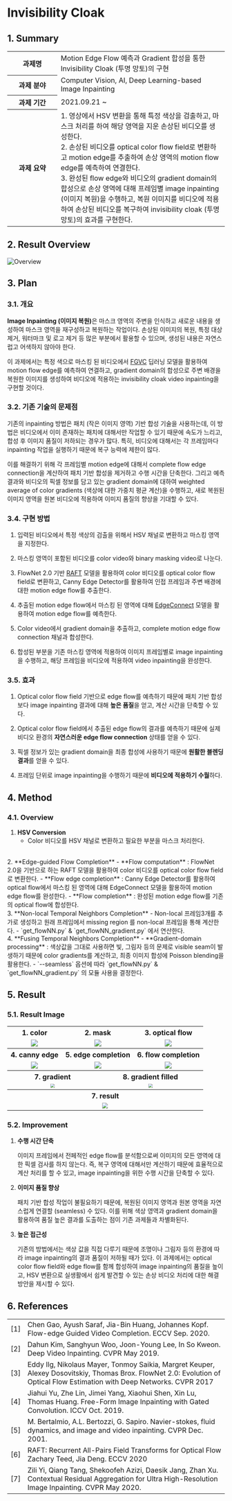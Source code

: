 # Invisibility Cloak



## 1. Summary



<table>
    <tr>
        <th align="center" width="100px">과제명</th>
        <td>Motion Edge Flow 예측과 Gradient 합성을 통한 Invisibility Cloak (투명 망토)의 구현</td>
    </tr>
    <tr>
    	<th align="center">과제 분야</th>
        <td>Computer Vision, AI, Deep Learning-based Image Inpainting</td>
    </tr>
    <tr>
        <th align="center">과제 기간</th>
        <td>2021.09.21 ~ </td>
    </tr>
    <tr>
    	<th align="center">과제 요약</th>
        <td>1. 영상에서 HSV 변환을 통해 특정 색상을 검출하고, 마스크 처리를 하여 해당 영역을 지운 손상된 비디오를 생성한다.<br>2. 손상된 비디오를 optical color flow field로 변환하고 motion edge를 추출하여 손상 영역의 motion flow edge를 예측하여 연결한다.<br>3. 완성된 flow edge와 비디오의 gradient domain의 합성으로 손상 영역에 대해 프레임별 image inpainting (이미지 복원)을 수행하고, 복원 이미지를 비디오에 적용하여 손상된 비디오를 복구하여 invisibility cloak (투명 망토)의 효과를 구현한다.</td>
    </tr>
</table>




## 2. Result Overview



![Overview](./f250_compare-min.gif)





## 3. Plan



### 3.1. 개요

<b>Image Inpainting (이미지 복원)</b>은 마스크 영역의 주변을 인식하고 새로운 내용을 생성하여 마스크 영역을 재구성하고 복원하는 작업이다. 손상된 이미지의 복원, 특정 대상 제거, 워터마크 및 로고 제거 등 많은 부분에서 활용할 수 있으며, 생성된 내용은 자연스럽고 어색하지 않아야 한다.

이 과제에서는 특정 색으로 마스킹 된 비디오에서 [FGVC](https://github.com/vt-vl-lab/FGVC) 딥러닝 모델을 활용하여 motion flow edge를 예측하여 연결하고, gradient domain의 합성으로 주변 배경을 복원한 이미지를 생성하여 비디오에 적용하는 invisibility cloak video inpainting을 구현할 것이다.



### 3.2. 기존 기술의 문제점

기존의 inpainting 방법은 패치 (작은 이미지 영역) 기반 합성 기술을 사용하는데, 이 방법은 비디오에서 이미 존재하는 패치에 대해서만 작업할 수 있기 때문에 속도가 느리고, 합성 후 이미지 품질이 저하되는 경우가 많다. 특히, 비디오에 대해서는 각 프레임마다 inpainting 작업을 실행하기 때문에 복구 능력에 제한이 많다.

이를 해결하기 위해 각 프레임별 motion edge에 대해서 complete flow edge connection을 계산하여 패치 기반 합성을 제거하고 수행 시간을 단축한다. 그리고 예측 결과와 비디오의 픽셀 정보를 담고 있는 gradient domain에 대하여 weighted average of color gradients (색상에 대한 가중치 평균 계산)을 수행하고, 새로 복원된 이미지 영역을 원본 비디오에 적용하여 이미지 품질의 향상을 기대할 수 있다.



### 3.4. 구현 방법

1. 입력된 비디오에서 특정 색상의 검출을 위해서 HSV 채널로 변환하고 마스킹 영역을 지정한다.
2. 마스킹 영역이 포함된 비디오를 color video와 binary masking video로 나눈다.
3. FlowNet 2.0 기반 [RAFT](https://github.com/princeton-vl/RAFT) 모델을 활용하여 color 비디오를 optical color flow field로 변환하고, Canny Edge Detector를 활용하여 인접 프레임과 주변 배경에 대한 motion edge flow를 추출한다.
4. 추출된 motion edge flow에서 마스킹 된 영역에 대해 [EdgeConnect](https://github.com/knazeri/edge-connect) 모델을 활용하여 motion edge flow를 예측한다.

5. Color video에서 gradient domain을 추출하고, complete motion edge flow connection 채널과 합성한다.
6. 합성된 부분을 기존 마스킹 영역에 적용하여 이미지 프레임별로 image inpainting을 수행하고, 해당 프레임을 비디오에 적용하여 video inpainting을 완성한다.



### 3.5. 효과

1. Optical color flow field 기반으로 edge flow를 예측하기 때문에 패치 기반 합성보다 image inpainting 결과에 대해 **높은 품질**을 얻고, 계산 시간을 단축할 수 있다.

2. Optical color flow field에서 추출된 edge flow의 결과를 예측하기 때문에 실제 비디오 환경의 **자연스러운 edge flow connection** 상태를 얻을 수 있다.

3. 픽셀 정보가 있는 gradient domain을 최종 합성에 사용하기 때문에 **원활한 블렌딩 결과**를 얻을 수 있다.

4. 프레임 단위로 image inpainting을 수행하기 때문에 **비디오에 적용하기 수월**하다.





## 4. Method



### 4.1. Overview

1. **HSV Conversion**
   - Color 비디오를 HSV 채널로 변환하고 필요한 부분을 마스크 처리한다.
<br>
2. **Edge-guided Flow Completion**
   - **Flow computation** : FlowNet 2.0을 기반으로 하는 RAFT 모델을 활용하여 color 비디오를 optical color flow field로 변환한다.
   - **Flow edge completion** : Canny Edge Detector를 활용하여 optical flow에서 마스킹 된 영역에 대해 EdgeConnect 모델을 활용하여 motion edge flow를 완성한다.
   - **Flow completion** : 완성된 motion edge flow를 기존의 optical flow에 합성한다.
<br>
3. **Non-local Temporal Neighbors Completion**
   - Non-local 프레임3개를 추가로 생성하고 원래 프레임에서 missing region 를 non-local 프레임을 통해 계산한다.
   - `get_flowNN.py` & `get_flowNN_gradient.py` 에서 연산한다.
<br>
4. **Fusing Temporal Neighbors Completion**
   - **Gradient-domain processing** : 색상값을 그대로 사용하면 빛, 그림자 등의 문제로 visible seam이 발생하기 때문에 color gradients를 계산하고, 최종 이미지 합성에 Poisson blending을 활용한다.
   - `--seamless` 옵션에 따라 `get_flowNN.py` & `get_flowNN_gradient.py` 의 모듈 사용을 결정한다.





## 5. Result



### 5.1. Result Image

<table>
    <tr colspane="6" align="center">
    	<th colspan="2">1. color</th>
        <th colspan="2">2. mask</th>
        <th colspan="2">3. optical flow</th>
    </tr>
    <tr align="center">
        <td colspan="2"><img src="/img/1_color.png" /></td>
        <td colspan="2"><img src="/img/2_mask.png" /></td>
        <td colspan="2"><img src="/img/3_optical_flow.png" /></td>
    </tr>
    <tr align="center">
    	<th colspan="2">4. canny edge</th>
        <th colspan="2">5. edge completion</th>
        <th colspan="2">6. flow completion</th>
    </tr>
    <tr align="center">
        <td colspan="2"><img src="/img/4_canny_edge.png" /></td>
        <td colspan="2"><img src="/img/5_edge_completion.png" /></td>
        <td colspan="2"><img src="/img/6_flow_completion.png" /></td>
    </tr>
    <tr align="center">
    	<th colspan="3">7. gradient</th>
        <th colspan="3">8. gradient filled</th>
    </tr>
    <tr align="center">
        <td colspan="3"><img src="/img/7_gradient.png" style="zoom: 60%" /></td>
        <td colspan="3"><img src="/img/8_gradient_filled.png" style="zoom: 60%" /></td>
    </tr>
    <tr align="center">
    	<th colspan="6">7. result</th>
    </tr>
    <tr align="center">
    	<td colspan="6"><img src="/img/9_result.png" style="zoom: 80%;" /></td>
    </tr>
</table>



### 5.2. Improvement

1. **수행 시간 단축**

   이미지 프레임에서 전페적인 edge flow를 분석함으로써 이미지의 모든 영역에 대한 픽셀 검사를 하지 않는다. 즉, 복구 영역에 대해서만 계산하기 때문에 효율적으로 계산 처리를 할 수 있고, image inpainting을 위한 수행 시간을 단축할 수 있다.

2. **이미지 품질 향상**

   패치 기반 합성 작업이 불필요하기 때문에, 복원된 이미지 영역과 원본 영역을 자연스럽게 연결할 (seamless) 수 있다. 이를 위해 색상 영역과 gradient domain을 활용하여 품질 높은 결과를 도출하는 점이 기존 과제들과 차별화된다.

3. **높은 접근성**

   기존의 방법에서는 색상 값을 직접 다루기 때문에 조명이나 그림자 등의 환경에 따라 image inpainting의 결과 품질이 저하될 때가 있다. 이 과제에서는 optical color flow field와 edge flow를 함께 합성하여 image inpainting의 품질을 높이고, HSV 변환으로 실생활에서 쉽게 발견할 수 있는 손상 비디오 처리에 대한 해결 방안을 제시할 수 있다.





## 6. References



<table>
    <tr>
    	<td>[1]</td>
        <td>Chen Gao, Ayush Saraf, Jia-Bin Huang, Johannes Kopf. Flow-edge Guided
Video Completion. ECCV Sep. 2020.</td>
    </tr>
    <tr>
    	<td>[2]</td>
        <td>Dahun Kim, Sanghyun Woo, Joon-Young Lee, In So Kweon. Deep Video
Inpainting. CVPR May 2019.</td>
    </tr>
    <tr>
    	<td>[3]</td>
        <td>Eddy Ilg, Nikolaus Mayer, Tonmoy Saikia, Margret Keuper, Alexey Dosovitskiy,
Thomas Brox. FlowNet 2.0: Evolution of Optical Flow Estimation with Deep
Networks. CVPR 2017</td>
    </tr>
    <tr>
        <td>[4]</td>
        <td>Jiahui Yu, Zhe Lin, Jimei Yang, Xiaohui Shen, Xin Lu, Thomas Huang.
Free-Form Image Inpainting with Gated Convolution. ICCV Oct. 2019.</td>
    </tr>
    <tr>
    	<td>[5]</td>
        <td>M. Bertalmio, A.L. Bertozzi, G. Sapiro. Navier-stokes, fluid dynamics, and
image and video inpainting. CVPR Dec. 2001.</td>
    </tr>
    <tr>
    	<td>[6]</td>
        <td>RAFT: Recurrent All-Pairs Field Transforms for Optical Flow
Zachary Teed, Jia Deng. ECCV 2020</td>
    </tr>
    <tr>
    	<td>[7]</td>
        <td>Zili Yi, Qiang Tang, Shekoofeh Azizi, Daesik Jang, Zhan Xu. Contextual
Residual Aggregation for Ultra High-Resolution Image Inpainting. CVPR May
2020.</td>
    </tr>
</table>





